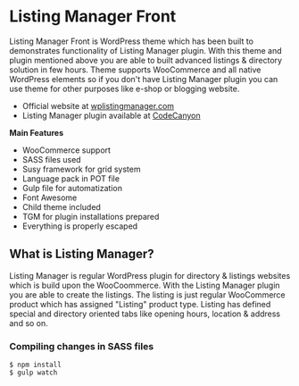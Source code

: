 # Listing Manager Front

Listing Manager Front is WordPress theme which has been built to demonstrates functionality of Listing Manager 
plugin. With this theme and plugin mentioned above you are able to built advanced listings & directory solution
in few hours. Theme supports WooCommerce and all native WordPress elements so if you don't have Listing Manager
plugin you can use theme for other purposes like e-shop or blogging website.

* Official website at [wplistingmanager.com](http://wplistingmanager.com)
* Listing Manager plugin available at [CodeCanyon](https://codecanyon.net/item/listing-manager-directory-listings-for-woocommerce/16250019?ref=codevisionthemes)

**Main Features**

* WooCommerce support
* SASS files used
* Susy framework for grid system
* Language pack in POT file
* Gulp file for automatization
* Font Awesome
* Child theme included
* TGM for plugin installations prepared
* Everything is properly escaped

## What is Listing Manager?

Listing Manager is regular WordPress plugin for directory & listings websites which is build upon the 
WooCoommerce. With the Listing Manager plugin you are able to create the listings. The listing is just
regular WooCommerce product which has assigned "Listing" product type. Listing has defined special and
directory oriented tabs like opening hours, location & address and so on.

### Compiling changes in SASS files

```
$ npm install
$ gulp watch
```